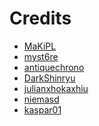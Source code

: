 Credits
======
- [MaKiPL](https://github.com/MaKiPL)
- [myst6re](https://github.com/myst6re)
- [antiquechrono](https://github.com/antiquechrono)
- [DarkShinryu](https://github.com/DarkShinryu)
- [julianxhokaxhiu](https://github.com/julianxhokaxhiu)
- [niemasd](https://github.com/niemasd/PyFF7)
- [kaspar01](https://forums.qhimm.com/index.php?action=profile;area=showposts;u=11468)